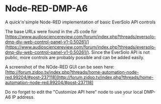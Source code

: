 # Node-RED-DMP-A6
A quick'n'simple Node-RED implementation of basic EverSolo API controls

The base URLs were found in the JS code for [https://www.audiosciencereview.com/forum/index.php?threads/eversolo-dmp-diy-web-control-panel-v1-0.50261/](https://www.audiosciencereview.com/forum/index.php?threads/eversolo-dmp-diy-web-control-panel-v1-0.50261/). Since the EverSolo API is not public, more controls are probably possible and can be added easily.

A screenshot of the NOde-RED GUI can be seen here: [http://forum.zidoo.tv/index.php?threads/home-automation-node-red.99204/#post-237118](http://forum.zidoo.tv/index.php?threads/home-automation-node-red.99204/#post-237118)

Do no forget to edit the "Customize API here" node to use your local DMP-A6 IP address.
